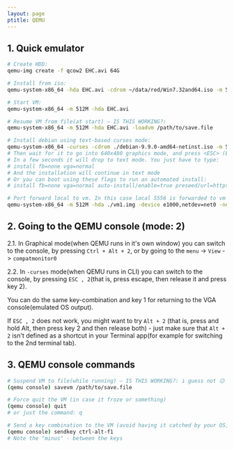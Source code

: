 ```yaml
---
layout: page
ptitle: QEMU
---
```

## 1. Quick emulator
```bash
# Create HDD:
qemu-img create -f qcow2 EHC.avi 64G

# Install from iso:
qemu-system-x86_64 -hda EHC.avi -cdrom ~/data/red/Win7.32and64.iso -m 512M

# Start VM:
qemu-system-x86_64 -m 512M -hda EHC.avi

# Resume VM from file(at start) – IS THIS WORKING?:
qemu-system-x86_64 -m 512M -hda EHC.avi -loadvm /path/to/save.file

# Install debian using text-based curses mode:
qemu-system-x86_64 -curses -cdrom ./debian-9.9.0-amd64-netinst.iso -m 512M
# Then wait for it to go into 640x480 graphics mode, and press <ESC> (Escape)
# In a few seconds it will drop to text mode. You just have to type:
# install fb=none vga=normal
# And the installation will continue in text mode
# Or you can boot using these flags to run an automated install:
# install fb=none vga=normal auto-install/enable=true preseed/url=https://gitlab.com/tancredi-paul-grozav/snippets/-/raw/master/debian_example.preseed

# Port forward local to vm. In this case local 5556 is forwarded to vm's 22 (ssh)
qemu-system-x86_64 -m 512M -hda ./vm1.img -device e1000,netdev=net0 -netdev user,id=net0,hostfwd=tcp::5556-:22
```

## 2. Going to the QEMU console (mode: 2)
2.1. In Graphical mode(when QEMU runs in it's own window) you can switch to the console, by pressing `Ctrl + Alt + 2`, or by going to the `menu` -> `View` -> `compatmonitor0`

2.2. In `-curses` mode(when QEMU runs in CLI) you can switch to the console, by pressing `ESC , 2`(that is, press escape, then release it and press key 2).

You can do the same key-combination and key 1 for returning to the VGA console(emulated OS output).

If `ESC , 2` does not work, you might want to try `Alt + 2` (that is, press and hold Alt, then press key 2 and then release both) - just make sure that `Alt + 2` isn't defined as a shortcut in your Terminal app(for example for switching to the 2nd terminal tab).

## 3. QEMU console commands
```bash
# Suspend VM to file(while running) – IS THIS WORKING?: i guess not 😐
(qemu console) savevm /path/to/save.file

# Force quit the VM (in case it froze or something)
(qemu console) quit
# or just the command: q

# Send a key combination to the VM (avoid having it catched by your OS)
(qemu console) sendkey ctrl-alt-f1
# Note the "minus" - between the keys
```
